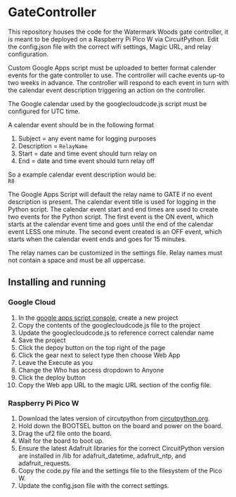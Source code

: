 # GateController
This repository houses the code for the Watermark Woods gate controller, it is meant to be deployed on a Raspberry Pi Pico W via CircuitPython.
Edit the config.json file with the correct wifi settings, Magic URL, and relay configuration.

Custom Google Apps script must be uploaded to better format calender events for the gate controller to use.
The controller will cache events up-to two weeks in advance.
The controller will respond to each event in turn with the calendar event description triggering an action on the controller.

The Google calendar used by the googlecloudcode.js script must be configured for UTC time.

A calendar event should be in the following format
1. Subject = any event name for logging purposes
2. Description = ```RelayName```
3. Start = date and time event should turn relay on
4. End = date and time event should turn relay off

So a example calendar event description would be:  
```R8```

The Google Apps Script will default the relay name to GATE if no event description is present. The calendar event title is used for logging in the Python script. The calendar event start and end times are used to create two events for the Python script. The first event is the ON event, which starts at the calendar event time and goes until the end of the calendar event LESS one minute. The second event created is an OFF event, which starts when the calendar event ends and goes for 15 minutes.

The relay names can be customized in the settings file. Relay names must not contain a space and must be all uppercase.

## Installing and running
### Google Cloud
1. In the [google apps script console](https://www.google.com/script/start/), create a new project
2. Copy the contents of the googlecloudcode.js file to the project
3. Update the googlecloudcode.js to reference correct calendar name
4. Save the project
5. Click the depoy button on the top right of the page
6. Click the gear next to select type then choose Web App
7. Leave the Execute as you
8. Change the Who has access dropdown to Anyone
9. Click the deploy button
10. Copy the Web app URL to the magic URL section of the config file.
### Raspberry Pi Pico W
1. Download the lates version of circutpython from [circutpython.org](https://circuitpython.org/board/raspberry_pi_pico_w/).
2. Hold down the BOOTSEL button on the board and power on the board.
3. Drag the uf2 file onto the board.
4. Wait for the board to boot up.
5. Ensure the latest Adafruit libraries for the correct CircuitPython version are installed in /lib for adafruit_datetime, adafruit_ntp, and adafruit_requests.
6. Copy the code.py file and the settings file to the filesystem of the Pico W.
7. Update the config.json file with the correct settings.
